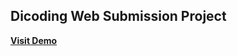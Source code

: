 ## Dicoding Web Submission Project
**[Visit Demo](https://yorushika-landing-page-ft9lo4dl0-apirprs-projects.vercel.app)**
